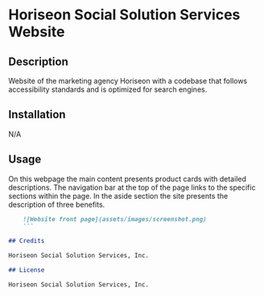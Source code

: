 
# Horiseon Social Solution Services Website

## Description

Website of the marketing agency Horiseon with a codebase that follows accessibility standards and is optimized for search engines.


## Installation

N/A 

## Usage

On this webpage the main content presents product cards with detailed descriptions.   The navigation bar at the top of the page links to the specific sections within the page. 
In the aside section the site presents the description of three benefits.


```md
    ![Website front page](assets/images/screenshot.png)
    ```

## Credits

Horiseon Social Solution Services, Inc.

## License

Horiseon Social Solution Services, Inc.
